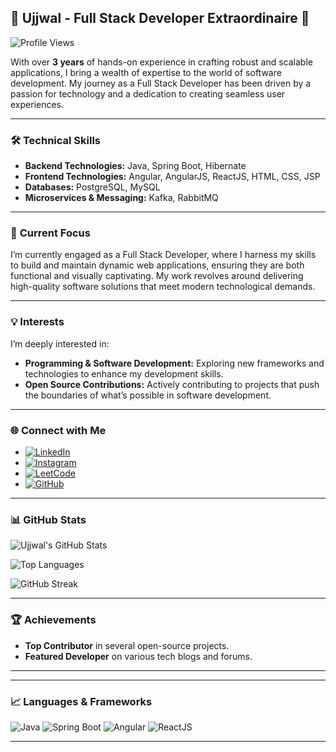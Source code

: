 ## 🌟 Ujjwal - Full Stack Developer Extraordinaire 🌟

![Profile Views](https://komarev.com/ghpvc/?username=ujjwalx0) <!-- Profile views badge -->

With over **3 years** of hands-on experience in crafting robust and scalable applications, I bring a wealth of expertise to the world of software development. My journey as a Full Stack Developer has been driven by a passion for technology and a dedication to creating seamless user experiences.

---

### 🛠️ **Technical Skills**

- **Backend Technologies:** Java, Spring Boot, Hibernate
- **Frontend Technologies:** Angular, AngularJS, ReactJS, HTML, CSS, JSP
- **Databases:** PostgreSQL, MySQL
- **Microservices & Messaging:** Kafka, RabbitMQ

---

### 🚀 **Current Focus**

I’m currently engaged as a Full Stack Developer, where I harness my skills to build and maintain dynamic web applications, ensuring they are both functional and visually captivating. My work revolves around delivering high-quality software solutions that meet modern technological demands.

---

### 💡 **Interests**

I’m deeply interested in:
- **Programming & Software Development:** Exploring new frameworks and technologies to enhance my development skills.
- **Open Source Contributions:** Actively contributing to projects that push the boundaries of what’s possible in software development.

---

### 🌐 **Connect with Me**

- [![LinkedIn](https://img.shields.io/badge/-LinkedIn-blue?style=flat&logo=linkedin&logoColor=white)](https://www.linkedin.com/in/ujjwal-93267019b/)
- [![Instagram](https://img.shields.io/badge/-Instagram-purple?style=flat&logo=instagram&logoColor=white)](https://www.instagram.com/_uzzwal)
- [![LeetCode](https://img.shields.io/badge/-LeetCode-orange?style=flat&logo=leetcode&logoColor=white)](https://leetcode.com/ujjwalx10)
- [![GitHub](https://img.shields.io/badge/-GitHub-black?style=flat&logo=github&logoColor=white)](https://github.com/ujjwalx0)

---

### 📊 **GitHub Stats**

![Ujjwal's GitHub Stats](https://github-readme-stats.vercel.app/api?username=ujjwalx0&show_icons=true&hide_title=true&hide_border=true&count_private=true&include_all_commits=true&theme=radical)

![Top Languages](https://github-readme-stats.vercel.app/api/top-langs/?username=ujjwalx0&layout=compact&hide_title=true&hide_border=true&theme=radical)

![GitHub Streak](https://github-readme-streak-stats.herokuapp.com/?user=ujjwalx0&hide_title=true&hide_border=true&theme=radical)

---

### 🏆 **Achievements**

- **Top Contributor** in several open-source projects.
- **Featured Developer** on various tech blogs and forums.

---


---

### 📈 **Languages & Frameworks**

![Java](https://img.shields.io/badge/Java-blue?style=for-the-badge&logo=java&logoColor=white)
![Spring Boot](https://img.shields.io/badge/Spring%20Boot-brightgreen?style=for-the-badge&logo=spring&logoColor=white)
![Angular](https://img.shields.io/badge/Angular-red?style=for-the-badge&logo=angular&logoColor=white)
![ReactJS](https://img.shields.io/badge/ReactJS-blue?style=for-the-badge&logo=react&logoColor=white)

---

